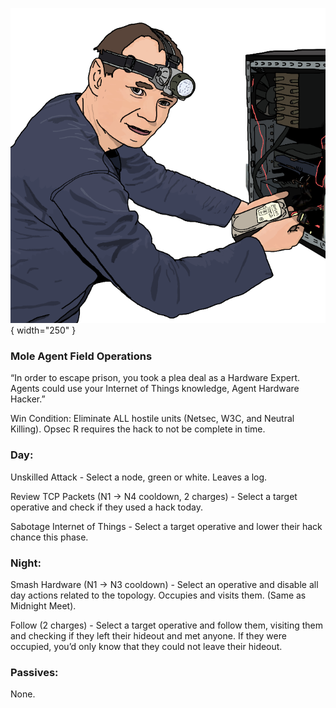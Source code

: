 ![agenthardwarehacker.png](Images/agenthardwarehacker.png){ width="250" }

### **Mole Agent Field Operations**

“In order to escape prison, you took a plea deal as a Hardware Expert. Agents could use your Internet of Things knowledge, Agent Hardware Hacker.”

Win Condition: Eliminate ALL hostile units (Netsec, W3C, and Neutral Killing). Opsec R requires the hack to not be complete in time.

### **Day:**

Unskilled Attack - Select a node, green or white. Leaves a log.

Review TCP Packets (N1 -> N4 cooldown, 2 charges) - Select a target operative and check if they used a hack today.

Sabotage Internet of Things - Select a target operative and lower their hack chance this phase.

### **Night:**

Smash Hardware (N1 -> N3 cooldown) - Select an operative and disable all day actions related to the topology. Occupies and visits them. (Same as Midnight Meet).

Follow (2 charges) - Select a target operative and follow them, visiting them and checking if they left their hideout and met anyone. If they were occupied, you’d only know that they could not leave their hideout.

### **Passives:**

None.